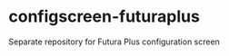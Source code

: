 configscreen-futuraplus
=======================

Separate repository for Futura Plus configuration screen
